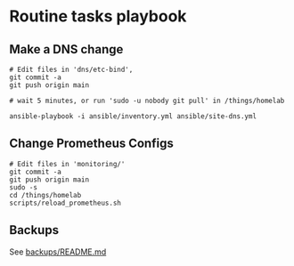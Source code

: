 Routine tasks playbook
======================


Make a DNS change
-----------------

```
# Edit files in 'dns/etc-bind', 
git commit -a
git push origin main

# wait 5 minutes, or run 'sudo -u nobody git pull' in /things/homelab

ansible-playbook -i ansible/inventory.yml ansible/site-dns.yml
```

Change Prometheus Configs
-------------------------

```
# Edit files in 'monitoring/'
git commit -a
git push origin main
sudo -s
cd /things/homelab
scripts/reload_prometheus.sh
```

Backups
-------

See [backups/README.md](backups/README.md)
